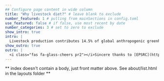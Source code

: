 ```yaml
---
## Configure page content in wide column
title: "Why livestock diet?" # leave blank to exclude
number_featured: 1 # pulling from mainSections in config.toml
use_featured: false # if false, use most recent by date
number_categories: 3 # set to zero to exclude
show_intro: true
intro: |
  Livestock production contributes 14.5% of global anthropogenic greenhouse gas (GHG) emissions, comparable to emissions from all vehicles. Sub-Saharan Africa's livestock, mainly in smallholder systems, emit more GHGs than Europe and the US due to low-quality feed. Recent research reveals that cattle in the region emit 1000 kg of CO2 per kg of protein produced, making it a GHG hotspot. To tackle this, my PhD research integrates earth observation and ground data to study livestock feed production and consumption in East Africa. By improving our understanding of livestock diets, we can enhance GHG emission calculations and develop strategies for reducing their environmental impact.
show_outro: true
outro: |
  <i class="fas fa-glass-cheers pr2"></i>Sincere thanks to [EPSRC](https://www.ukri.org/councils/epsrc) for funding this research!
---
```


** index doesn't contain a body, just front matter above.
See about/list.html in the layouts folder **